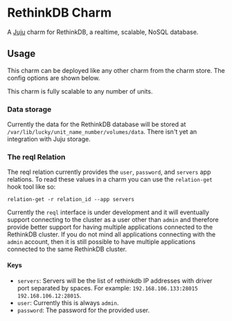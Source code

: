 # RethinkDB Charm

A [Juju](https://jaas.ai) charm for RethinkDB, a realtime, scalable, NoSQL database.

## Usage

This charm can be deployed like any other charm from the charm store. The config options are shown below.

This charm is fully scalable to any number of units.

### Data storage

Currently the data for the RethinkDB database will be stored at `/var/lib/lucky/unit_name_number/volumes/data`. There isn't yet an integration with Juju storage.

### The reql Relation

The reql relation currently provides the `user`, `password`, and `servers` app relations. To read these values in a charm you can use the `relation-get` hook tool like so:

    relation-get -r relation_id --app servers

Currently the `reql` interface is under development and it will eventually support connecting to the cluster as a user other than `admin` and therefore provide better support for having multiple applications connected to the RethinkDB cluster. If you do not mind all applications connecting with the `admin` account, then it is still possible to have multiple applications connected to the same RethinkDB cluster.

#### Keys

- `servers`: Servers will be the list of rethinkdb IP addresses with driver port separated by spaces. For example: `192.168.106.133:28015 192.168.106.12:28015`.
- `user`: Currently this is always `admin`.
- `password`: The password for the provided user.